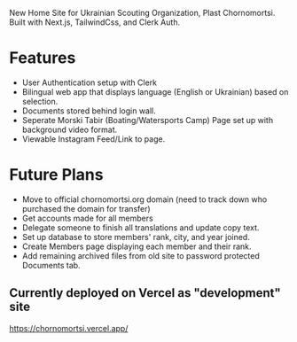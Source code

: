 New Home Site for Ukrainian Scouting Organization, Plast Chornomortsi. Built with Next.js, TailwindCss, and Clerk Auth.

# Features
- User Authentication setup with Clerk
- Bilingual web app that displays language (English or Ukrainian) based on selection.
- Documents stored behind login wall.
- Seperate Morski Tabir (Boating/Watersports Camp) Page set up with background video format.
- Viewable Instagram Feed/Link to page.

# Future Plans
- Move to official chornomortsi.org domain (need to track down who purchased the domain for transfer)
- Get accounts made for all members
- Delegate someone to finish all translations and update copy text.
- Set up database to store members' rank, city, and year joined.
- Create Members page displaying each member and their rank.
- Add remaining archived files from old site to password protected Documents tab.

## Currently deployed on Vercel as "development" site
https://chornomortsi.vercel.app/
